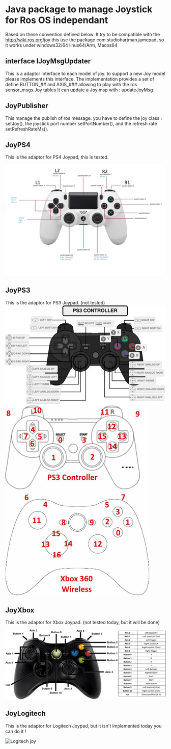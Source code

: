 # Java package to manage Joystick for Ros OS independant
Based on these convention defined below.
It try to be compatible with the http://wiki.ros.org/joy
this use the package com.studiohartman.jamepad, so it works under windows32/64 linux64/Arm, Macos64

## interface IJoyMsgUpdater
This is a adaptor Interface to each model of joy.
to support a new Joy model please implements this interface.
The implementation provides a set of define BUTTON_## and AXIS_### allowing to play with the ros sensor_msgs.Joy tables
It can update a Joy msp with : updateJoyMsg

## JoyPublisher
This manage the publish of ros message.
you have to define the joy class : setJoy(), the joystick port number setPortNumber(), and the refresh rate setRefreshRateMs().

## JoyPS4
This is the adaptor for PS4 Joypad, this is tested.

![PS4 joy](PS4-Name-Number.jpg)

## JoyPS3
This is the adaptor for PS3 Joypad.
(not tested)
![PS3 joy](PS3.png)
![PS3 joy](PS3-Xbox_Number.jpg)

## JoyXbox
This is the adaptor for Xbox Joypad.
(not tested today, but it will be done)

![Xbox joy](gamepad_xbox.png)
## JoyLogitech
This is the adaptor for Logitech Joypad, but it isn't implemented today you can do it !

![Logitech joy](gamepad_logitech.png)
